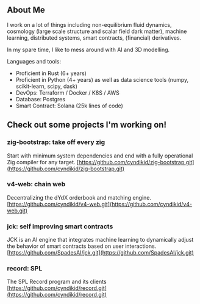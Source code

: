 ## About Me

I work on a lot of things including non-equilibrium fluid dynamics, cosmology (large scale structure and scalar field dark matter), machine learning, distributed systems, smart contracts, (financial) derivatives.

In my spare time, I like to mess around with AI and 3D modelling.

Languages and tools:

* Proficient in Rust (6+ years)
* Proficient in Python (4+ years) as well as data science tools (numpy, scikit-learn, scipy, dask)
* DevOps: Terraform / Docker / K8S / AWS
* Database: Postgres
* Smart Contract: Solana (25k lines of code)


## Check out some projects I'm working on!

### zig-bootstrap: take off every zig
Start with minimum system dependencies and end with a fully operational Zig compiler for any target. [https://github.com/cyndikid/zig-bootstrap.git](https://github.com/cyndikid/zig-bootstrap.git)

### v4-web: chain web
Decentralizing the dYdX orderbook and matching engine. [https://github.com/cyndikid/v4-web.git](https://github.com/cyndikid/v4-web.git)

### jck: self improving smart contracts
JCK is an AI engine that integrates machine learning to dynamically adjust the behavior of smart contracts based on user interactions. [https://github.com/SpadesAI/jck.git](https://github.com/SpadesAI/jck.git)

### record: SPL
The SPL Record program and its clients [https://github.com/cyndikid/record.git](https://github.com/cyndikid/record.git)
